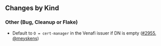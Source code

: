 ## Changes by Kind

### Other (Bug, Cleanup or Flake)

- Default to `O = cert-manager` in the Venafi issuer if DN is empty ([#2955](https://github.com/jetstack/cert-manager/pull/2955), [@meyskens](https://github.com/meyskens))
